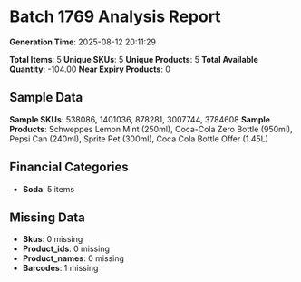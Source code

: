 # Batch 1769 Analysis Report

**Generation Time**: 2025-08-12 20:11:29

**Total Items**: 5
**Unique SKUs**: 5
**Unique Products**: 5
**Total Available Quantity**: -104.00
**Near Expiry Products**: 0

## Sample Data
**Sample SKUs**: 538086, 1401036, 878281, 3007744, 3784608
**Sample Products**: Schweppes Lemon Mint (250ml), Coca-Cola Zero Bottle (950ml), Pepsi Can (240ml), Sprite Pet (300ml), Coca Cola Bottle Offer (1.45L)

## Financial Categories
- **Soda**: 5 items

## Missing Data
- **Skus**: 0 missing
- **Product_ids**: 0 missing
- **Product_names**: 0 missing
- **Barcodes**: 1 missing

